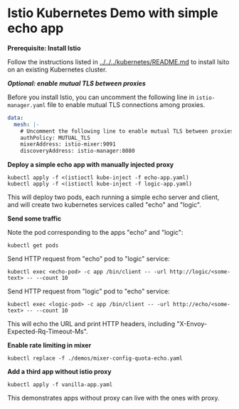 # Istio Kubernetes Demo with simple echo app

**Prerequisite: Install Istio**

Follow the instructions listed in
[../../../kubernetes/README.md](../../../kubernetes/README.md) to install Isito
on an existing Kubernetes cluster.

***Optional: enable mutual TLS between proxies***

Before you install Istio, you can uncomment the following line in
`istio-manager.yaml` file to enable mutual TLS connections among proxies.
```yaml
data:
  mesh: |-
    # Uncomment the following line to enable mutual TLS between proxies
    authPolicy: MUTUAL_TLS
    mixerAddress: istio-mixer:9091
    discoveryAddress: istio-manager:8080
```

**Deploy a simple echo app with manually injected proxy**

    kubectl apply -f <(istioctl kube-inject -f echo-app.yaml)
    kubectl apply -f <(istioctl kube-inject -f logic-app.yaml)

This will deploy two pods, each running a simple echo server and client, and will create two kubernetes services called "echo" and "logic".

**Send some traffic**

Note the pod corresponding to the apps "echo" and "logic":

    kubectl get pods


Send HTTP request from "echo" pod to "logic" service:

    kubectl exec <echo-pod> -c app /bin/client -- -url http://logic/<some-text> -- --count 10

Send HTTP request from "logic" pod to "echo" service:

    kubectl exec <logic-pod> -c app /bin/client -- -url http://echo/<some-text> -- --count 10

This will echo the URL and print HTTP headers, including "X-Envoy-Expected-Rq-Timeout-Ms".

**Enable rate limiting in mixer**

    kubectl replace -f ./demos/mixer-config-quota-echo.yaml

**Add a third app without istio proxy**

    kubectl apply -f vanilla-app.yaml

This demonstrates apps without proxy can live with the ones with proxy.
